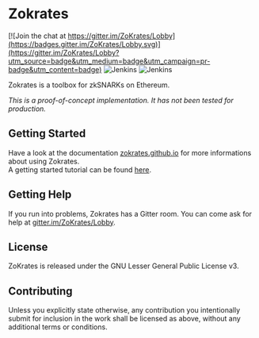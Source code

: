 # Zokrates

[![Join the chat at https://gitter.im/ZoKrates/Lobby](https://badges.gitter.im/ZoKrates/Lobby.svg)](https://gitter.im/ZoKrates/Lobby?utm_source=badge&utm_medium=badge&utm_campaign=pr-badge&utm_content=badge)
![Jenkins](https://img.shields.io/jenkins/s/https/jenkins.kyroy.com/job/ZoKrates/job/master.svg?label=master)
![Jenkins](https://img.shields.io/jenkins/s/https/jenkins.kyroy.com/job/ZoKrates/job/develop.svg?label=develop)


Zokrates is a toolbox for zkSNARKs on Ethereum.

_This is a proof-of-concept implementation. It has not been tested for production._

## Getting Started

Have a look at the documentation  [zokrates.github.io](https://zokrates.github.io/) for more informations about using Zokrates.  
A getting started tutorial can be found [here](https://zokrates.github.io/sha256example.html).

## Getting Help

If you run into problems, Zokrates has a Gitter room. You can come ask for help at [gitter.im/ZoKrates/Lobby](https://gitter.im/ZoKrates/Lobby).

## License

ZoKrates is released under the GNU Lesser General Public License v3.

## Contributing

Unless you explicitly state otherwise, any contribution you intentionally submit for inclusion in the work shall be licensed as above, without any additional terms or conditions.